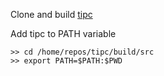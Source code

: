 Clone and build [tipc](https://github.com/matthewbdwyer/tipc)

Add tipc to PATH variable
```
>> cd /home/repos/tipc/build/src
>> export PATH=$PATH:$PWD
```

